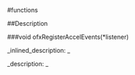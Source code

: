 #functions


<!--
_visible: True_
_advanced: False_
-->

##Description






<!----------------------------------------------------------------------------->

###void ofxRegisterAccelEvents(*listener)

<!--
_syntax: ofxRegisterAccelEvents(*listener)_
_name: ofxRegisterAccelEvents_
_returns: void_
_returns_description: _
_parameters: T *listener_
_version_started: _
_version_deprecated: _
_summary: _
_constant: False_
_static: False_
_visible: True_
_advanced: False_
-->

_inlined_description: _








_description: _








<!----------------------------------------------------------------------------->

